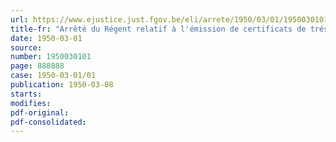 ```yaml
---
url: https://www.ejustice.just.fgov.be/eli/arrete/1950/03/01/1950030101/justel
title-fr: "Arrêté du Régent relatif à l'émission de certificats de trésorerie 4 % de 1950 du Congo belge"
date: 1950-03-01
source:
number: 1950030101
page: 888888
case: 1950-03-01/01
publication: 1950-03-08
starts:
modifies:
pdf-original:
pdf-consolidated:
---
```


